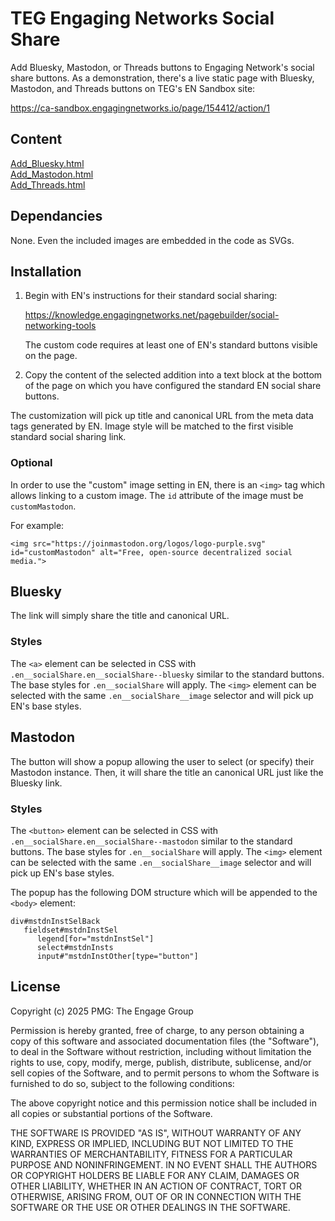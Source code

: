# TEG Engaging Networks Social Share
Add Bluesky, Mastodon, or Threads buttons to Engaging Network's social share buttons. As a demonstration, there's a live static page with Bluesky, Mastodon, and Threads buttons on TEG's EN Sandbox site:

https://ca-sandbox.engagingnetworks.io/page/154412/action/1

## Content

[Add_Bluesky.html](src/Add_Bluesky.html)  
[Add_Mastodon.html](src/Add_Mastodon.html)  
[Add_Threads.html](src/Add_Threads.html)

## Dependancies

None. Even the included images are embedded in the code as SVGs.

## Installation

1. Begin with EN's instructions for their standard social sharing: 

   https://knowledge.engagingnetworks.net/pagebuilder/social-networking-tools

   The custom code requires at least one of EN's standard buttons visible on the page.

2. Copy the content of the selected addition into a text block at the bottom of the page on which you have configured the standard EN social share buttons. 

The customization will pick up title and canonical URL from the meta data tags generated by EN. Image style will be matched to the first visible standard social sharing link.

### Optional

In order to use the "custom" image setting in EN, there is an `<img>` tag which allows linking to a custom image. The `id` attribute of the image must be `customMastodon`.

For example:

```<img src="https://joinmastodon.org/logos/logo-purple.svg" id="customMastodon" alt="Free, open-source decentralized social media.">```

## Bluesky

The link will simply share the title and canonical URL. 

### Styles

The `<a>` element can be selected in CSS with `.en__socialShare.en__socialShare--bluesky` similar to the standard buttons. The base styles for `.en__socialShare` will apply. The `<img>` element can be selected with the same `.en__socialShare__image` selector and will pick up EN's base styles.

## Mastodon

The button will show a popup allowing the user to select (or specify) their Mastodon instance. Then, it will share the title an canonical URL just like the Bluesky link.

### Styles

The `<button>` element can be selected in CSS with `.en__socialShare.en__socialShare--mastodon` similar to the standard buttons. The base styles for `.en__socialShare` will apply. The `<img>` element can be selected with the same `.en__socialShare__image` selector and will pick up EN's base styles.

The popup has the following DOM structure which will be appended to the `<body>` element:

```
div#mstdnInstSelBack
   fieldset#mstdnInstSel
      legend[for="mstdnInstSel"]
      select#mstdnInsts
      input#"mstdnInstOther[type="button"]
```

## License

Copyright (c) 2025 PMG: The Engage Group

Permission is hereby granted, free of charge, to any person obtaining a copy of this software and associated documentation files (the "Software"), to deal in the Software without restriction, including without limitation the rights to use, copy, modify, merge, publish, distribute, sublicense, and/or sell copies of the Software, and to permit persons to whom the Software is furnished to do so, subject to the following conditions:

The above copyright notice and this permission notice shall be included in all copies or substantial portions of the Software.

THE SOFTWARE IS PROVIDED "AS IS", WITHOUT WARRANTY OF ANY KIND, EXPRESS OR IMPLIED, INCLUDING BUT NOT LIMITED TO THE WARRANTIES OF MERCHANTABILITY, FITNESS FOR A PARTICULAR PURPOSE AND NONINFRINGEMENT. IN NO EVENT SHALL THE AUTHORS OR COPYRIGHT HOLDERS BE LIABLE FOR ANY CLAIM, DAMAGES OR OTHER LIABILITY, WHETHER IN AN ACTION OF CONTRACT, TORT OR OTHERWISE, ARISING FROM, OUT OF OR IN CONNECTION WITH THE SOFTWARE OR THE USE OR OTHER DEALINGS IN THE SOFTWARE.
